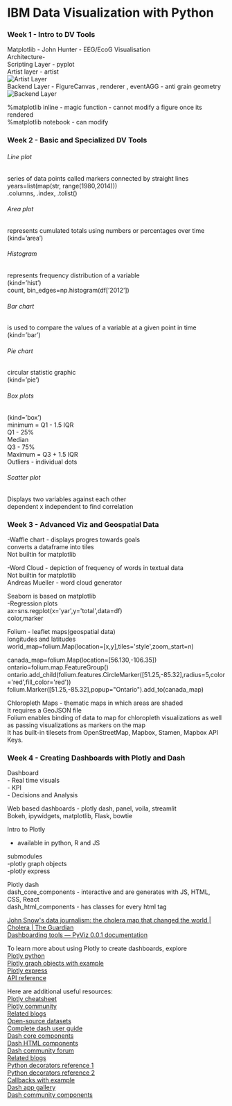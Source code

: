 # IBM Data Visualization with Python

### Week 1 - Intro to DV Tools  
Matplotlib - John Hunter - EEG/EcoG Visualisation  
Architecture-  
Scripting Layer - pyplot  
Artist layer - artist  
![Artist Layer](https://github.com/omkar334/IBM-DataVisualization/blob/main/artist.png?raw=true)  
Backend Layer - FigureCanvas , renderer , eventAGG - anti grain geometry  
![Backend Layer](https://github.com/omkar334/IBM-DataVisualization/blob/main/backend.png?raw=true) 

%matplotlib inline - magic function - cannot modify a figure once its rendered  
%matplotlib notebook - can modify  

### Week 2 - Basic and Specialized DV Tools  
###### Line plot  
series of data points called markers connected by straight lines  
years=list(map(str, range(1980,2014)))  
.columns, .index, .tolist()  

###### Area plot  
represents cumulated totals using numbers or  percentages over time  
(kind=’area’)  

###### Histogram  
represents frequency distribution of a variable  
(kind=’hist’)  
count, bin_edges=np.histogram(df[’2012’])  

###### Bar chart  
is used to compare the values of a variable at a given point in time  
(kind=’bar’)  

###### Pie chart  
circular statistic graphic  
(kind=’pie’)  

###### Box plots  
(kind=’box’)  
minimum = Q1 - 1.5 IQR  
Q1 - 25%  
Median  
Q3 - 75%  
Maximum = Q3 + 1.5 IQR  
Outliers - individual dots  

###### Scatter plot  
Displays two variables against each other  
dependent x independent to find correlation  

### Week 3 - Advanced Viz and Geospatial Data  
-Waffle chart - displays progres towards goals  
converts a dataframe into tiles  
Not builtin for matplotlib  

-Word Cloud - depiction of frequency of words in textual data  
Not builtin for matplotlib  
Andreas Mueller - word cloud generator  

Seaborn is based on matplotlib  
-Regression plots  
ax=sns.regplot(x='yar',y='total',data=df)  
color,marker  

Folium - leaflet maps(geospatial data)  
longitudes and latitudes  
world_map=folium.Map(location=[x,y],tiles='style',zoom_start=n)  

canada_map=folium.Map(location=[56.130,-106.35])  
ontario=folium.map.FeatureGroup()  
ontario.add_child(folium.features.CircleMarker([51.25,-85.32],radius=5,color='red',fill_color='red'))  
folium.Marker([51.25,-85.32],popup="Ontario").add_to(canada_map)  

Chloropleth Maps - thematic maps in which areas are shaded  
It requires a GeoJSON file  
Folium enables binding of data to map for chloropleth visualizations as well as passing visualizations as markers on the map  
It has built-in tilesets from OpenStreetMap, Mapbox, Stamen, Mapbox API Keys.  
  
### Week 4 - Creating Dashboards with Plotly and Dash  
Dashboard  
	- Real time visuals  
	- KPI  
	- Decisions and Analysis  

Web based dashboards - plotly dash, panel, voila, streamlit  
Bokeh, ipywidgets, matplotlib, Flask, bowtie  

Intro to Plotly  
- available in python, R and JS  

 submodules  
-plotly graph objects  
-plotly express  

Plotly dash  
dash_core_components - interactive and are generates with JS, HTML, CSS, React  
dash_html_components - has classes for every html tag  

[John Snow's data journalism: the cholera map that changed the world | Cholera | The Guardian](https://www.theguardian.com/news/datablog/2013/mar/15/john-snow-cholera-map)  
[Dashboarding tools — PyViz 0.0.1 documentation](https://pyviz.org/dashboarding/)  

To learn more about using Plotly to create dashboards, explore  
[Plotly python](https://plotly.com/python/getting-started/)  
[Plotly graph objects with example](https://plotly.com/python/graph-objects/)  
[Plotly express](https://plotly.com/python/plotly-express/)  
[API reference](https://plotly.com/python-api-reference/)  

Here are additional useful resources:  
[Plotly cheatsheet](https://images.plot.ly/plotly-documentation/images/plotly_js_cheat_sheet.pdf)  
[Plotly community](https://community.plotly.com/c/api/5)  
[Related blogs](https://plotlygraphs.medium.com/)  
[Open-source datasets](https://developer.ibm.com/exchanges/data/)  
[Complete dash user guide](https://dash.plotly.com/)  
[Dash core components](https://dash.plotly.com/dash-core-components)  
[Dash HTML components](https://dash.plotly.com/dash-html-components)  
[Dash community forum](https://community.plotly.com/c/dash/16)  
[Related blogs](https://medium.com/plotly/tagged/dash)  
[Python decorators reference 1](https://realpython.com/primer-on-python-decorators/)  
[Python decorators reference 2](https://www.python.org/dev/peps/pep-0318/#current-syntax)  
[Callbacks with example](https://dash.plotly.com/basic-callbacks)  
[Dash app gallery](https://dash-gallery.plotly.host/Portal/)  
[Dash community components](https://plotly.com/dash-community-components/)  

